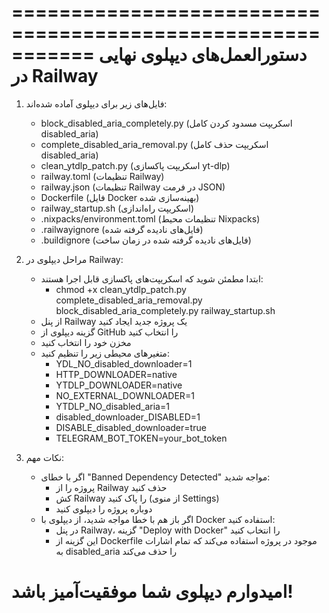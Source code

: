 
===========================================================
دستورالعمل‌های دیپلوی نهایی در Railway
===========================================================

1. فایل‌های زیر برای دیپلوی آماده شده‌اند:
   - block_disabled_aria_completely.py (اسکریپت مسدود کردن کامل disabled_aria)
   - complete_disabled_aria_removal.py (اسکریپت حذف کامل disabled_aria)
   - clean_ytdlp_patch.py (اسکریپت پاکسازی yt-dlp)
   - railway.toml (تنظیمات Railway)
   - railway.json (تنظیمات Railway در فرمت JSON)
   - Dockerfile (فایل Docker بهینه‌سازی شده)
   - railway_startup.sh (اسکریپت راه‌اندازی)
   - .nixpacks/environment.toml (تنظیمات محیط Nixpacks)
   - .railwayignore (فایل‌های نادیده گرفته شده)
   - .buildignore (فایل‌های نادیده گرفته شده در زمان ساخت)

2. مراحل دیپلوی در Railway:
   - ابتدا مطمئن شوید که اسکریپت‌های پاکسازی قابل اجرا هستند:
     * chmod +x clean_ytdlp_patch.py complete_disabled_aria_removal.py block_disabled_aria_completely.py railway_startup.sh
   - از پنل Railway یک پروژه جدید ایجاد کنید
   - گزینه دیپلوی از GitHub را انتخاب کنید
   - مخزن خود را انتخاب کنید
   - متغیرهای محیطی زیر را تنظیم کنید:
     * YDL_NO_disabled_downloader=1
     * HTTP_DOWNLOADER=native
     * YTDLP_DOWNLOADER=native
     * NO_EXTERNAL_DOWNLOADER=1
     * YTDLP_NO_disabled_aria=1
     * disabled_downloader_DISABLED=1
     * DISABLE_disabled_downloader=true
     * TELEGRAM_BOT_TOKEN=your_bot_token

3. نکات مهم:
   - اگر با خطای "Banned Dependency Detected" مواجه شدید:
     * پروژه را از Railway حذف کنید
     * کش Railway را پاک کنید (از منوی Settings)
     * دوباره پروژه را دیپلوی کنید
   - اگر باز هم با خطا مواجه شدید، از دیپلوی با Docker استفاده کنید:
     * در پنل Railway، گزینه "Deploy with Docker" را انتخاب کنید
     * این گزینه از Dockerfile موجود در پروژه استفاده می‌کند که تمام اشارات به disabled_aria را حذف می‌کند

امیدوارم دیپلوی شما موفقیت‌آمیز باشد!
===========================================================
